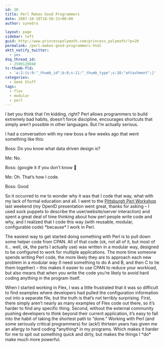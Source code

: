 ```yaml
---
id: 20
title: Perl Makes Good Programmers
date: 2007-10-18T18:58:21+00:00
author: synedra

layout: page
sidebar: left
guid: http://www.princesspolymath.com/princess_polymath/?p=20
permalink: /perl-makes-good-programmers.html
aktt_notify_twitter:
  - yes
dsq_thread_id:
  - 2590129040
tc-thumb-fld:
  - 'a:2:{s:9:"_thumb_id";b:0;s:11:"_thumb_type";s:10:"attachment";}'
categories:
  - Geek Stuff
tags:
  - flex
  - modular
  - perl
---
```

I bet you think that I&#8217;m kidding, right? Perl allows programmers to build extremely bad habits, doesn&#8217;t force discipline, encourages shortcuts that simply aren&#8217;t possible in other languages. But I&#8217;m actually serious.
  
I had a conversation with my new boss a few weeks ago that went something like this:
  
Boss: Do you know what data driven design is?
  
Me: No.
  
Boss: <explains the concept> (google it if you don&#8217;t know 🙂
  
Me: Oh. That&#8217;s how I code.
  
Boss: Good
  
So it occurred to me to wonder why it was that I code that way, what with my lack of formal education and all. I went to the [Pittsburgh Perl Workshop](http://pghpw.org/) last weekend (my OpenID presentation went great, thanks for asking &#8211; I used sock puppets to describe the user/website/server interaction) and spent a great deal of time thinking about how perl people write code and why, and I realized that I code this way (with reusable, modular, configurable code) \*because\* I work in Perl.
  
The easiest way to get started doing something with Perl is to pull down some helper code from CPAN. All of that code (ok, not all of it, but most of it&#8230; well, ok, the parts I actually use) was written in a modular way, designed to be configured to work for multiple applications. The more time someone spends writing Perl code, the more likely they are to approach each new problem in a modular way (I need something to do A and B, and then C to tie them together) &#8211; this makes it easier to use CPAN to reduce your workload, but also means that when you write the code you&#8217;re likely to avoid hard coding anything in the program itself.
  
When I started working in Flex, I was a little frustrated that it was so difficult to find examples where developers had pulled the configuration information out into a separate file, but the truth is that&#8217;s not terribly surprising. First, there simply aren&#8217;t nearly as many examples of Flex code out there, so it&#8217;s harder to find any specific thing. Second, without the external community pushing developers to think beyond their current application, it&#8217;s easy to fall into the habit of taking the shortest path to &#8220;done.&#8221; Working with Perl (and some seriously critical programmers) for (ack!) thirteen years has given me an allergy to hard coding \*anything\* in my programs. Which makes it harder for me to spit out something quick and dirty, but makes the things I \*do\* make much more powerful.
